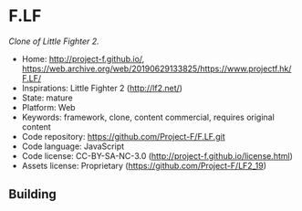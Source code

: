 # F.LF

_Clone of Little Fighter 2._

- Home: http://project-f.github.io/, https://web.archive.org/web/20190629133825/https://www.projectf.hk/F.LF/
- Inspirations: Little Fighter 2 (http://lf2.net/)
- State: mature
- Platform: Web
- Keywords: framework, clone, content commercial, requires original content
- Code repository: https://github.com/Project-F/F.LF.git
- Code language: JavaScript
- Code license: CC-BY-SA-NC-3.0 (http://project-f.github.io/license.html)
- Assets license: Proprietary (https://github.com/Project-F/LF2_19)

## Building
